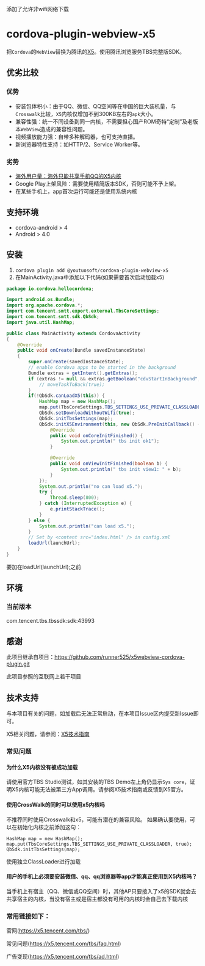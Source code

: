添加了允许非wifi网络下载
# cordova-plugin-webview-x5

把``Cordova``的``WebView``替换为腾讯的[X5](http://x5.tencent.com/)。使用腾讯浏览服务TBS完整版SDK。

## 优劣比较

### 优势
- 安装包体积小：由于QQ、微信、QQ空间等在中国的巨大装机量，与``Crosswalk``比较，``X5``内核仅增加不到300KB左右的``apk``大小。
- 兼容性强：统一不同设备到同一内核，不需要担心国产ROM奇特“定制”及老版本``WebView``造成的兼容性问题。
- 视频播放能力强：自带多种解码器，也可支持直播。
- 新浏览器特性支持：如HTTP/2、Service Worker等。

### 劣势
- [海外用户量：海外只能共享手机QQ的X5内核](http://x5.tencent.com/tbs/technical.html#/detail/sdk/1/14e9f3f4-ed64-4330-8e31-25d1f1a68cf7)
- Google Play上架风险：需要使用精简版本SDK，否则可能不予上架。
- 在某些手机上，app首次运行可能还是使用系统内核

## 支持环境

- cordova-android > 4
- Android > 4.0

## 安装

1. ```cordova plugin add @youtuosoft/cordova-plugin-webview-x5```
2. 在MainActivity.java中添加以下代码(如果需要首次启动加载x5)
```java
package io.cordova.hellocordova;

import android.os.Bundle;
import org.apache.cordova.*;
import com.tencent.smtt.export.external.TbsCoreSettings;
import com.tencent.smtt.sdk.QbSdk;
import java.util.HashMap;

public class MainActivity extends CordovaActivity
{
    @Override
    public void onCreate(Bundle savedInstanceState)
    {
        super.onCreate(savedInstanceState);
        // enable Cordova apps to be started in the background
        Bundle extras = getIntent().getExtras();
        if (extras != null && extras.getBoolean("cdvStartInBackground", true)) {
            // moveTaskToBack(true);
        }
        if(!QbSdk.canLoadX5(this)) {
            HashMap map = new HashMap();
            map.put(TbsCoreSettings.TBS_SETTINGS_USE_PRIVATE_CLASSLOADER, true);
            QbSdk.setDownloadWithoutWifi(true);
            QbSdk.initTbsSettings(map);
            QbSdk.initX5Environment(this, new QbSdk.PreInitCallback() {
                @Override
                public void onCoreInitFinished() {
                    System.out.println(" tbs init ok1");
                }

                @Override
                public void onViewInitFinished(boolean b) {
                    System.out.println(" tbs init view1: " + b);
                }
            });
            System.out.println("no can load x5.");
            try {
                Thread.sleep(800);
            } catch (InterruptedException e) {
                e.printStackTrace();
            }
        } else {
            System.out.println("can load x5.");
        }
        // Set by <content src="index.html" /> in config.xml
        loadUrl(launchUrl);
    }
}
```
要加在loadUrl(launchUrl);之前

## 环境

### 当前版本

com.tencent.tbs.tbssdk:sdk:43993

## 感谢

此项目继承自项目：https://github.com/runner525/x5webview-cordova-plugin.git

此项目参照的互联网上若干项目

## 技术支持

与本项目有关的问题，如加载后无法正常启动，在本项目Issue区内提交新Issue即可。

X5相关问题，请参阅：[X5技术指南](http://x5.tencent.com/tbs/guide.html)

### 常见问题

#### 为什么X5内核没有被成功加载

请使用官方TBS Studio测试，如其安装的TBS Demo左上角仍显示``Sys core``，证明X5内核可能无法被第三方App调用。请参阅X5技术指南或反馈到X5官方。

#### 使用CrossWalk的同时可以使用x5内核吗

不推荐同时使用Crosswalk和x5，可能有潜在的兼容风险。
如果确认要使用，可以在初始化内核之前添加这句：
```
HashMap map = new HashMap();
map.put(TbsCoreSettings.TBS_SETTINGS_USE_PRIVATE_CLASSLOADER, true);
QbSdk.initTbsSettings(map);
```
使用独立ClassLoader进行加载

#### 用户的手机上必须要安装微信、qq、qq浏览器等app才能真正使用到X5内核吗？

当手机上有宿主（QQ、微信或QQ空间）时，其他AP只要接入了x5的SDK就会去共享宿主的内核，当没有宿主或是宿主都没有可用的内核时会自己去下载内核

### 常用链接如下：

官网(https://x5.tencent.com/tbs/)

常见问题(https://x5.tencent.com/tbs/faq.html)

广告变现(https://x5.tencent.com/tbs/ad.html)
